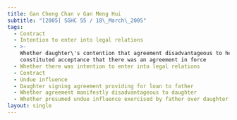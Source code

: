 ```yaml
---
title: Gan Cheng Chan v Gan Meng Hui
subtitle: "[2005] SGHC 55 / 18\_March\_2005"
tags:
  - Contract
  - Intention to enter into legal relations
  - >-
    Whether daughter\'s contention that agreement disadvantageous to her
    constituted acceptance that there was an agreement in force
  - Whether there was intention to enter into legal relations
  - Contract
  - Undue influence
  - Daughter signing agreement providing for loan to father
  - Whether agreement manifestly disadvantageous to daughter
  - Whether presumed undue influence exercised by father over daughter
layout: single
---
```


